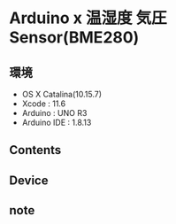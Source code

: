 # Arduino x 温湿度 気圧Sensor(BME280) #

## 環境 ##
*	OS X Catalina(10.15.7)
*	Xcode : 11.6
*	Arduino : UNO R3
*	Arduino IDE : 1.8.13

## Contents ##

## Device ##


## note ##







